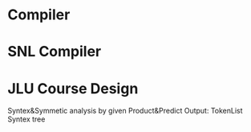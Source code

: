 Compiler
========

SNL Compiler
========
JLU Course Design
========
Syntex&Symmetic analysis by given Product&Predict
Output:
TokenList
Syntex tree
